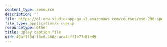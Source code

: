 ```yaml
---
content_type: resource
description: ''
file: https://ol-ocw-studio-app-qa.s3.amazonaws.com/courses/esd-290-special-topics-in-supply-chain-management-spring-2005/49af178df8e6468caca4ff1e77c81ed9_KIkTU03nGxc.srt
file_type: application/x-subrip
resourcetype: Other
title: 3play caption file
uid: 49af178d-f8e6-468c-aca4-ff1e77c81ed9
---
```

